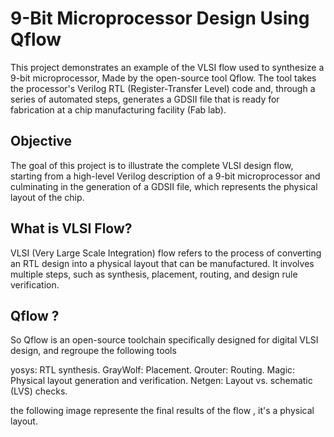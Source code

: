 <h1>9-Bit Microprocessor Design Using Qflow</h1>
This project demonstrates an example of the VLSI flow used to synthesize a 9-bit microprocessor,
Made by the open-source tool Qflow. The tool takes the processor's Verilog RTL (Register-Transfer Level) code and,
through a series of automated steps, generates a GDSII file that is ready for fabrication at a chip manufacturing facility (Fab lab).

<h2>Objective</h2>
The goal of this project is to illustrate the complete VLSI design flow, starting from a high-level Verilog description of a 9-bit microprocessor
and culminating in the generation of a GDSII file, which represents the physical layout of the chip.

<h2>What is VLSI Flow?</h2>
VLSI (Very Large Scale Integration) flow refers to the process of converting an RTL design into a physical layout that can be manufactured.
It involves multiple steps, such as synthesis, placement, routing, and design rule verification.

<h2>Qflow ?</h2>
So Qflow is an open-source toolchain specifically designed for digital VLSI design, and regroupe the following tools 

yosys: RTL synthesis.
GrayWolf: Placement.
Qrouter: Routing.
Magic: Physical layout generation and verification.
Netgen: Layout vs. schematic (LVS) checks.

the following image represente the final results of the flow , it's a physical layout.
